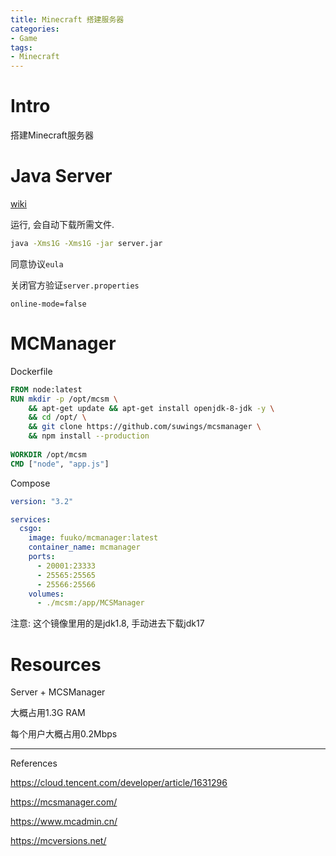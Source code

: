 ```yaml
---
title: Minecraft 搭建服务器
categories:
- Game
tags:
- Minecraft
---
```


# Intro

搭建Minecraft服务器

<!--more-->

# Java Server

[wiki](https://www.mcadmin.cn/start/bulid-and-config.html)

运行, 会自动下载所需文件.

```sh
java -Xms1G -Xms1G -jar server.jar
```

同意协议`eula` 

关闭官方验证`server.properties` 

```
online-mode=false
```

# MCManager

Dockerfile

```dockerfile
FROM node:latest
RUN mkdir -p /opt/mcsm \
	&& apt-get update && apt-get install openjdk-8-jdk -y \
	&& cd /opt/ \
	&& git clone https://github.com/suwings/mcsmanager \
	&& npm install --production
	
WORKDIR /opt/mcsm
CMD ["node", "app.js"]
```

Compose

```yaml
version: "3.2"

services:
  csgo:
    image: fuuko/mcmanager:latest
    container_name: mcmanager
    ports:
      - 20001:23333
      - 25565:25565
      - 25566:25566
    volumes:
      - ./mcsm:/app/MCSManager
```

注意: 这个镜像里用的是jdk1.8, 手动进去下载jdk17

# Resources

Server + MCSManager

大概占用1.3G RAM

每个用户大概占用0.2Mbps







---

References

https://cloud.tencent.com/developer/article/1631296

https://mcsmanager.com/

https://www.mcadmin.cn/

https://mcversions.net/